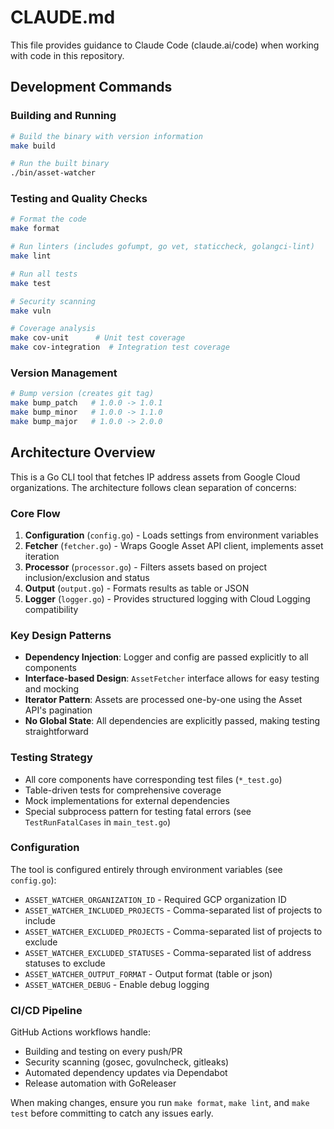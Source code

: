 # CLAUDE.md

This file provides guidance to Claude Code (claude.ai/code) when working with code in this repository.

## Development Commands

### Building and Running

```bash
# Build the binary with version information
make build

# Run the built binary
./bin/asset-watcher
```

### Testing and Quality Checks

```bash
# Format the code
make format

# Run linters (includes gofumpt, go vet, staticcheck, golangci-lint)
make lint

# Run all tests
make test

# Security scanning
make vuln

# Coverage analysis
make cov-unit      # Unit test coverage
make cov-integration  # Integration test coverage
```

### Version Management

```bash
# Bump version (creates git tag)
make bump_patch   # 1.0.0 -> 1.0.1
make bump_minor   # 1.0.0 -> 1.1.0
make bump_major   # 1.0.0 -> 2.0.0
```

## Architecture Overview

This is a Go CLI tool that fetches IP address assets from Google Cloud organizations. The architecture follows clean separation of concerns:

### Core Flow

1. **Configuration** (`config.go`) - Loads settings from environment variables
2. **Fetcher** (`fetcher.go`) - Wraps Google Asset API client, implements asset iteration
3. **Processor** (`processor.go`) - Filters assets based on project inclusion/exclusion and status
4. **Output** (`output.go`) - Formats results as table or JSON
5. **Logger** (`logger.go`) - Provides structured logging with Cloud Logging compatibility

### Key Design Patterns

- **Dependency Injection**: Logger and config are passed explicitly to all components
- **Interface-based Design**: `AssetFetcher` interface allows for easy testing and mocking
- **Iterator Pattern**: Assets are processed one-by-one using the Asset API's pagination
- **No Global State**: All dependencies are explicitly passed, making testing straightforward

### Testing Strategy

- All core components have corresponding test files (`*_test.go`)
- Table-driven tests for comprehensive coverage
- Mock implementations for external dependencies
- Special subprocess pattern for testing fatal errors (see `TestRunFatalCases` in `main_test.go`)

### Configuration

The tool is configured entirely through environment variables (see `config.go`):

- `ASSET_WATCHER_ORGANIZATION_ID` - Required GCP organization ID
- `ASSET_WATCHER_INCLUDED_PROJECTS` - Comma-separated list of projects to include
- `ASSET_WATCHER_EXCLUDED_PROJECTS` - Comma-separated list of projects to exclude
- `ASSET_WATCHER_EXCLUDED_STATUSES` - Comma-separated list of address statuses to exclude
- `ASSET_WATCHER_OUTPUT_FORMAT` - Output format (table or json)
- `ASSET_WATCHER_DEBUG` - Enable debug logging

### CI/CD Pipeline

GitHub Actions workflows handle:

- Building and testing on every push/PR
- Security scanning (gosec, govulncheck, gitleaks)
- Automated dependency updates via Dependabot
- Release automation with GoReleaser

When making changes, ensure you run `make format`, `make lint`, and `make test` before committing to catch any issues early.

